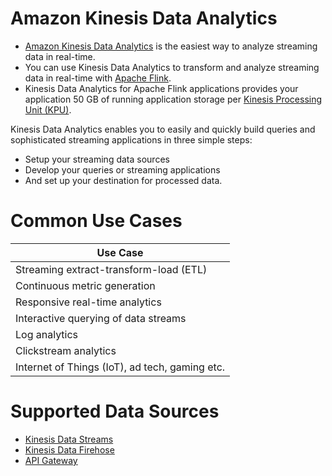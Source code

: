 # Amazon Kinesis Data Analytics
- [Amazon Kinesis Data Analytics](https://aws.amazon.com/kinesis/data-analytics/) is the easiest way to analyze streaming data in real-time.
- You can use Kinesis Data Analytics to transform and analyze streaming data in real-time with [Apache Flink](https://flink.apache.org/). 
- Kinesis Data Analytics for Apache Flink applications provides your application 50 GB of running application storage per [Kinesis Processing Unit (KPU)](https://docs.aws.amazon.com/kinesisanalytics/latest/java/how-scaling.html).

Kinesis Data Analytics enables you to easily and quickly build queries and sophisticated streaming applications in three simple steps: 
- Setup your streaming data sources
- Develop your queries or streaming applications
- And set up your destination for processed data.

# Common Use Cases

| Use Case                                       |
|------------------------------------------------|
| Streaming extract-transform-load (ETL)         |
| Continuous metric generation                   |
| Responsive real-time analytics                 |
| Interactive querying of data streams           |
| Log analytics                                  |
| Clickstream analytics                          |
| Internet of Things (IoT), ad tech, gaming etc. |

# Supported Data Sources
- [Kinesis Data Streams](../../5_MessageBrokerServices/AmazonKinesisDataStreams.md)
- [Kinesis Data Firehose](../StreamProcessing/AmazonKinesis/AmazonKinesisDataFirehouse.md)
- [API Gateway](../../1_NetworkingAndContentDelivery/2_ApplicationNetworking/ElasticLoadBalancer/Readme.md)
